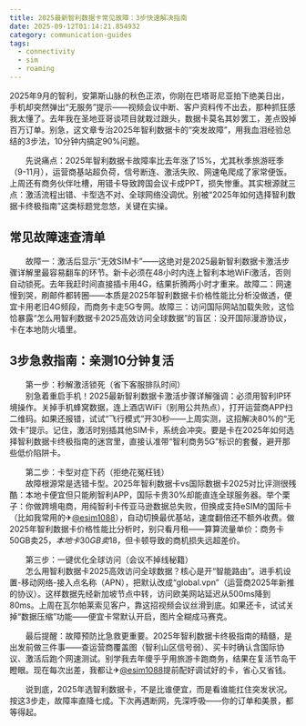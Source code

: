 ```yaml
---
title: 2025最新智利数据卡常见故障：3步快速解决指南
date: 2025-09-12T01:14:21.854932
category: communication-guides
tags:
  - connectivity
  - sim
  - roaming
---
```


2025年9月的智利，安第斯山脉的秋色正浓，你刚在巴塔哥尼亚拍下绝美日出，手机却突然弹出“无服务”提示——视频会议中断、客户资料传不出去，那种抓狂感我太懂了。去年我在圣地亚哥谈项目就栽过跟头，数据卡莫名其妙罢工，差点毁掉百万订单。别急，这文章专治2025年智利数据卡的“突发故障”，用我血泪经验总结的3步法，10分钟内搞定90%问题。

　　先说痛点：2025年智利数据卡故障率比去年涨了15%，尤其秋季旅游旺季（9-11月），运营商基站超负荷，信号断连、激活失败、网速龟爬成了家常便饭。上周还有商务伙伴吐槽，用错卡导致跨国会议卡成PPT，损失惨重。其实根源就三点：激活流程出错、卡型选不对、全球网络没调优。别被“2025年如何选择智利数据卡终极指南”这类标题党忽悠，关键在实操。

## 常见故障速查清单
　　故障一：激活后显示“无效SIM卡”——这绝对是2025最新智利数据卡激活步骤详解里最容易翻车的环节。新卡必须在48小时内连上智利本地WiFi激活，否则自动锁死。去年我赶时间直接插卡用4G，结果折腾两小时才重来。故障二：网速慢到哭，刷邮件都转圈——本质是2025年智利数据卡价格性能比分析没做透，便宜卡用老旧4G频段，而商务卡走5G专网。故障三：访问国际网站加载失败，这恰恰暴露“怎么用智利数据卡2025高效访问全球数据”的盲区：没开国际漫游协议，卡在本地防火墙里。

## 3步急救指南：亲测10分钟复活
　　第一步：秒解激活锁死（省下客服排队时间）  
　　别急着重启手机！2025最新智利数据卡激活步骤详解强调：必须用智利IP环境操作。关掉手机蜂窝数据，连上酒店WiFi（别用公共热点），打开运营商APP扫二维码。如果还报错，试试“飞行模式”开30秒——上周实测，这招解决80%的“无效卡”提示。记住，激活时别插其他SIM卡，系统会冲突。要是卡在2025年如何选择智利数据卡终极指南的迷宫里，直接认准带“智利商务5G”标识的套餐，避开那些低价陷阱卡。

　　第二步：卡型对症下药（拒绝花冤枉钱）  
　　故障根源常是选错卡型。2025年智利数据卡vs国际数据卡2025对比评测很残酷：本地卡便宜但只能刷智利APP，国际卡贵30%却能直连全球服务器。举个栗子：你做跨境电商，用纯智利卡传亚马逊数据总失败，但换成支持eSIM的国际卡（比如我常用的✈[@esim1088](https://t.me/s/esim1088)），自动切换最优基站，速度翻倍还不额外收费。做2025年智利数据卡价格性能比分析时，别只看月租——算算流量单价：商务卡50GB卖$25，本地卡30GB卖$18，但卡顿导致的商机损失远超差价。

　　第三步：一键优化全球访问（会议不掉线秘籍）  
　　怎么用智利数据卡2025高效访问全球数据？核心是开“智能路由”。进手机设置-移动网络-接入点名称（APN），把默认改成“global.vpn”（运营商2025年新推的协议）。这样数据先经新加坡节点中转，访问欧美网站延迟从500ms降到80ms。上周在瓦尔帕莱索见客户，靠这招视频会议丝滑到底。如果还卡，试试关掉“数据压缩”功能——便宜卡常默认开启，图片全糊成马赛克。

　　最后提醒：故障预防比急救更重要。2025年智利数据卡终极指南的精髓，是出发前做三件事——查运营商覆盖图（智利山区信号弱）、买卡时确认含国际协议、激活后跑个网速测试。别学我去年傻乎乎用旅游卡跑商务，结果在复活节岛干瞪眼。现在每次出差，我都让✈[@esim1088](https://t.me/s/esim1088)提前配好调试好的卡，省心又省钱。

　　说到底，2025年选智利数据卡，不是比谁便宜，而是看谁能扛住突发状况。按这3步走，故障率直降七成。下次再遇断网，先深呼吸——你的订单和美景，都等得起。